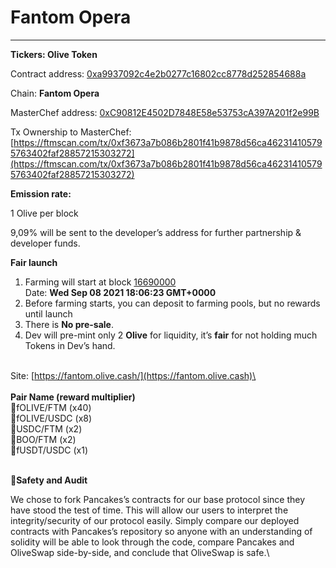 # Fantom Opera

****

**Tickers: Olive Token**

Contract address: [0xa9937092c4e2b0277c16802cc8778d252854688a](https://ftmscan.com/address/0xa9937092c4e2b0277c16802cc8778d252854688a)

Chain: **Fantom Opera**

MasterChef address: [0xC90812E4502D7848E58e53753cA397A201f2e99B](https://ftmscan.com/address/0xC90812E4502D7848E58e53753cA397A201f2e99B)

Tx Ownership to MasterChef: [https://ftmscan.com/tx/0xf3673a7b086b2801f41b9878d56ca462314105795763402faf28857215303272](https://ftmscan.com/tx/0xf3673a7b086b2801f41b9878d56ca462314105795763402faf28857215303272)

**Emission rate:**

1 Olive per block

9,09% will be sent to the developer’s address for further partnership & developer funds.

**Fair launch**

1. Farming will start at block [16690000](https://ftmscan.com/block/countdown/16690000)\
   Date: **Wed Sep 08 2021 18:06:23 GMT+0000**
2. Before farming starts, you can deposit to farming pools, but no rewards until launch
3. There is **No pre-sale**.
4. Dev will pre-mint only 2 **Olive** for liquidity, it’s **fair** for not holding much Tokens in Dev’s hand.

\
Site: [https://fantom.olive.cash/](https://fantom.olive.cash)\
\
\
**Pair Name (reward multiplier)**\
🌳fOLIVE/FTM (x40)\
🌳fOLIVE/USDC (x8)\
🍄USDC/FTM (x2)\
🍄BOO/FTM (x2)\
🍄fUSDT/USDC (x1)

\
**🔐Safety and Audit**

We chose to fork Pancakes’s contracts for our base protocol since they have stood the test of time. This will allow our users to interpret the integrity/security of our protocol easily. Simply compare our deployed contracts with Pancakes’s repository so anyone with an understanding of solidity will be able to look through the code, compare Pancakes and OliveSwap side-by-side, and conclude that OliveSwap is safe.\
